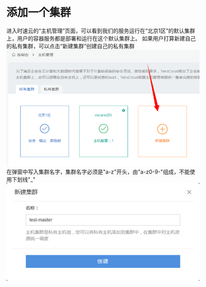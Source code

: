 # 添加一个集群
进入时速云的“主机管理”页面，可以看到我们的服务运行在“北京1区”的默认集群上，用户的容器服务都是部署和运行在这个默认集群上。
如果用户打算新建自己的私有集群，可以点击“新建集群”创建自己的私有集群
![host1](/doc/v1/images/host/add-cluster-1.png)
在弹窗中写入集群名字，集群名字必须是"a-z"开头，由"a-z0-9-"组成，不能使用下划线"_"
![host1](/doc/v1/images/host/add-cluster-2.png)